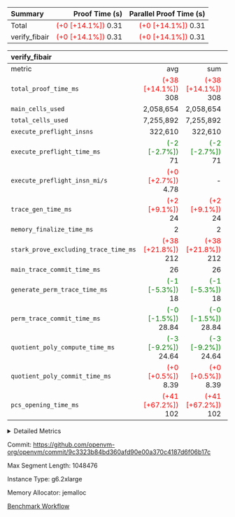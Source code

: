 | Summary | Proof Time (s) | Parallel Proof Time (s) |
|:---|---:|---:|
| Total | <span style='color: red'>(+0 [+14.1%])</span> 0.31 | <span style='color: red'>(+0 [+14.1%])</span> 0.31 |
| verify_fibair | <span style='color: red'>(+0 [+14.1%])</span> 0.31 | <span style='color: red'>(+0 [+14.1%])</span> 0.31 |


| verify_fibair |||||
|:---|---:|---:|---:|---:|
|metric|avg|sum|max|min|
| `total_proof_time_ms ` | <span style='color: red'>(+38 [+14.1%])</span> 308 | <span style='color: red'>(+38 [+14.1%])</span> 308 | <span style='color: red'>(+38 [+14.1%])</span> 308 | <span style='color: red'>(+38 [+14.1%])</span> 308 |
| `main_cells_used     ` |  2,058,654 |  2,058,654 |  2,058,654 |  2,058,654 |
| `total_cells_used    ` |  7,255,892 |  7,255,892 |  7,255,892 |  7,255,892 |
| `execute_preflight_insns` |  322,610 |  322,610 |  322,610 |  322,610 |
| `execute_preflight_time_ms` | <span style='color: green'>(-2 [-2.7%])</span> 71 | <span style='color: green'>(-2 [-2.7%])</span> 71 | <span style='color: green'>(-2 [-2.7%])</span> 71 | <span style='color: green'>(-2 [-2.7%])</span> 71 |
| `execute_preflight_insn_mi/s` | <span style='color: red'>(+0 [+2.7%])</span> 4.78 | -          | <span style='color: red'>(+0 [+2.7%])</span> 4.78 | <span style='color: red'>(+0 [+2.7%])</span> 4.78 |
| `trace_gen_time_ms   ` | <span style='color: red'>(+2 [+9.1%])</span> 24 | <span style='color: red'>(+2 [+9.1%])</span> 24 | <span style='color: red'>(+2 [+9.1%])</span> 24 | <span style='color: red'>(+2 [+9.1%])</span> 24 |
| `memory_finalize_time_ms` |  2 |  2 |  2 |  2 |
| `stark_prove_excluding_trace_time_ms` | <span style='color: red'>(+38 [+21.8%])</span> 212 | <span style='color: red'>(+38 [+21.8%])</span> 212 | <span style='color: red'>(+38 [+21.8%])</span> 212 | <span style='color: red'>(+38 [+21.8%])</span> 212 |
| `main_trace_commit_time_ms` |  26 |  26 |  26 |  26 |
| `generate_perm_trace_time_ms` | <span style='color: green'>(-1 [-5.3%])</span> 18 | <span style='color: green'>(-1 [-5.3%])</span> 18 | <span style='color: green'>(-1 [-5.3%])</span> 18 | <span style='color: green'>(-1 [-5.3%])</span> 18 |
| `perm_trace_commit_time_ms` | <span style='color: green'>(-0 [-1.5%])</span> 28.84 | <span style='color: green'>(-0 [-1.5%])</span> 28.84 | <span style='color: green'>(-0 [-1.5%])</span> 28.84 | <span style='color: green'>(-0 [-1.5%])</span> 28.84 |
| `quotient_poly_compute_time_ms` | <span style='color: green'>(-3 [-9.2%])</span> 24.64 | <span style='color: green'>(-3 [-9.2%])</span> 24.64 | <span style='color: green'>(-3 [-9.2%])</span> 24.64 | <span style='color: green'>(-3 [-9.2%])</span> 24.64 |
| `quotient_poly_commit_time_ms` | <span style='color: red'>(+0 [+0.5%])</span> 8.39 | <span style='color: red'>(+0 [+0.5%])</span> 8.39 | <span style='color: red'>(+0 [+0.5%])</span> 8.39 | <span style='color: red'>(+0 [+0.5%])</span> 8.39 |
| `pcs_opening_time_ms ` | <span style='color: red'>(+41 [+67.2%])</span> 102 | <span style='color: red'>(+41 [+67.2%])</span> 102 | <span style='color: red'>(+41 [+67.2%])</span> 102 | <span style='color: red'>(+41 [+67.2%])</span> 102 |



<details>
<summary>Detailed Metrics</summary>

|  | verify_program_compile_ms | verify_fibair_time_ms | total_cells | stark_prove_excluding_trace_time_ms | quotient_poly_compute_time_ms | quotient_poly_commit_time_ms | query phase_time_ms | perm_trace_commit_time_ms | pcs_opening_time_ms | partially_prove_time_ms | open_time_ms | main_trace_commit_time_ms | generate_perm_trace_time_ms | evaluate matrix_time_ms | eval_and_commit_quotient_time_ms | build fri inputs_time_ms | OpeningProverGpu::open_time_ms |
| --- | --- | --- | --- | --- | --- | --- | --- | --- | --- | --- | --- | --- | --- | --- | --- | --- |
|  | 6 | 308 | 65,536 | 21 | 0.14 | 0.81 | 1 | 0 | 19 | 0 | 19 | 1 | 0 | 1 | 1 | 0 | 19 | 

| air_name | rows | quotient_deg | main_cols | interactions | constraints | cells |
| --- | --- | --- | --- | --- | --- | --- |
| AccessAdapterAir<2> |  | 2 |  | 5 | 12 |  | 
| AccessAdapterAir<4> |  | 2 |  | 5 | 12 |  | 
| AccessAdapterAir<8> |  | 2 |  | 5 | 12 |  | 
| FibonacciAir | 32,768 | 1 | 2 |  | 5 | 65,536 | 
| FriReducedOpeningAir |  | 2 |  | 39 | 71 |  | 
| JalRangeCheckAir |  | 2 |  | 9 | 14 |  | 
| NativePoseidon2Air<BabyBearParameters>, 1> |  | 2 |  | 136 | 572 |  | 
| PhantomAir |  | 2 |  | 3 | 5 |  | 
| ProgramAir |  | 1 |  | 1 | 4 |  | 
| VariableRangeCheckerAir |  | 1 |  | 1 | 4 |  | 
| VmAirWrapper<AluNativeAdapterAir, FieldArithmeticCoreAir> |  | 2 |  | 15 | 27 |  | 
| VmAirWrapper<BranchNativeAdapterAir, BranchEqualCoreAir<1> |  | 2 |  | 11 | 25 |  | 
| VmAirWrapper<NativeAdapterAir<2, 0>, PublicValuesCoreAir> |  | 2 |  | 11 | 29 |  | 
| VmAirWrapper<NativeLoadStoreAdapterAir<1>, NativeLoadStoreCoreAir<1> |  | 2 |  | 15 | 20 |  | 
| VmAirWrapper<NativeLoadStoreAdapterAir<4>, NativeLoadStoreCoreAir<4> |  | 2 |  | 15 | 20 |  | 
| VmAirWrapper<NativeVectorizedAdapterAir<4>, FieldExtensionCoreAir> |  | 2 |  | 15 | 27 |  | 
| VmConnectorAir |  | 2 |  | 5 | 11 |  | 
| VolatileBoundaryAir |  | 2 |  | 7 | 19 |  | 

| group | trace_gen_time_ms | total_proof_time_ms | total_cells_used | total_cells | system_trace_gen_time_ms | stark_prove_excluding_trace_time_ms | single_trace_gen_time_ms | quotient_poly_compute_time_ms | quotient_poly_commit_time_ms | query phase_time_ms | perm_trace_commit_time_ms | pcs_opening_time_ms | partially_prove_time_ms | open_time_ms | memory_finalize_time_ms | main_trace_commit_time_ms | main_cells_used | generate_perm_trace_time_ms | fri.log_blowup | execute_preflight_time_ms | execute_preflight_insns | execute_preflight_insn_mi/s | evaluate matrix_time_ms | eval_and_commit_quotient_time_ms | build fri inputs_time_ms | OpeningProverGpu::open_time_ms |
| --- | --- | --- | --- | --- | --- | --- | --- | --- | --- | --- | --- | --- | --- | --- | --- | --- | --- | --- | --- | --- | --- | --- | --- | --- | --- | --- |
| verify_fibair | 24 | 308 | 7,255,892 | 62,474,410 | 24 | 212 | 0 | 24.64 | 8.39 | 4 | 28.84 | 102 | 48 | 102 | 2 | 26 | 2,058,654 | 18 | 1 | 71 | 322,610 | 4.78 | 9 | 34 | 1 | 102 | 

| group | air_name | rows | prep_cols | perm_cols | main_cols | cells |
| --- | --- | --- | --- | --- | --- | --- |
| verify_fibair | AccessAdapterAir<2> | 131,072 |  | 16 | 11 | 3,538,944 | 
| verify_fibair | AccessAdapterAir<4> | 65,536 |  | 16 | 13 | 1,900,544 | 
| verify_fibair | AccessAdapterAir<8> | 128 |  | 16 | 17 | 4,224 | 
| verify_fibair | FriReducedOpeningAir | 2,048 |  | 84 | 27 | 227,328 | 
| verify_fibair | JalRangeCheckAir | 32,768 |  | 28 | 12 | 1,310,720 | 
| verify_fibair | NativePoseidon2Air<BabyBearParameters>, 1> | 32,768 |  | 312 | 398 | 23,265,280 | 
| verify_fibair | PhantomAir | 16,384 |  | 12 | 6 | 294,912 | 
| verify_fibair | ProgramAir | 8,192 |  | 8 | 10 | 147,456 | 
| verify_fibair | VariableRangeCheckerAir | 262,144 | 2 | 8 | 1 | 2,359,296 | 
| verify_fibair | VmAirWrapper<AluNativeAdapterAir, FieldArithmeticCoreAir> | 262,144 |  | 36 | 29 | 17,039,360 | 
| verify_fibair | VmAirWrapper<BranchNativeAdapterAir, BranchEqualCoreAir<1> | 32,768 |  | 28 | 23 | 1,671,168 | 
| verify_fibair | VmAirWrapper<NativeLoadStoreAdapterAir<1>, NativeLoadStoreCoreAir<1> | 65,536 |  | 40 | 21 | 3,997,696 | 
| verify_fibair | VmAirWrapper<NativeLoadStoreAdapterAir<4>, NativeLoadStoreCoreAir<4> | 32,768 |  | 40 | 27 | 2,195,456 | 
| verify_fibair | VmAirWrapper<NativeVectorizedAdapterAir<4>, FieldExtensionCoreAir> | 32,768 |  | 36 | 38 | 2,424,832 | 
| verify_fibair | VmConnectorAir | 2 | 1 | 16 | 5 | 42 | 
| verify_fibair | VolatileBoundaryAir | 65,536 |  | 20 | 12 | 2,097,152 | 

| group | trace_height_constraint | weighted_sum | threshold |
| --- | --- | --- | --- |
| verify_fibair | 0 | 1,085,444 | 2,013,265,921 | 
| verify_fibair | 1 | 5,411,200 | 2,013,265,921 | 
| verify_fibair | 2 | 542,722 | 2,013,265,921 | 
| verify_fibair | 3 | 5,476,612 | 2,013,265,921 | 
| verify_fibair | 4 | 65,536 | 2,013,265,921 | 
| verify_fibair | 5 | 12,851,850 | 2,013,265,921 | 

| trace_height_constraint | threshold |
| --- | --- |
| 0 | 2,013,265,921 | 

</details>


Commit: https://github.com/openvm-org/openvm/commit/9c3323b84bd360afd90e00a370c4187d6f06b17c

Max Segment Length: 1048476

Instance Type: g6.2xlarge

Memory Allocator: jemalloc

[Benchmark Workflow](https://github.com/openvm-org/openvm/actions/runs/17435198712)
